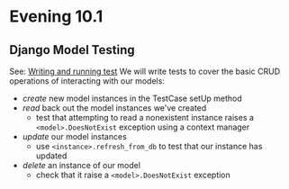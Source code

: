 # Evening 10.1

## Django Model Testing
See: [Writing and running test](https://docs.djangoproject.com/en/1.9/topics/testing/overview/)
We will write tests to cover the basic CRUD operations of interacting with our models:
* *create* new model instances in the TestCase setUp method
* *read* back out the model instances we've created
  * test that attempting to read a nonexistent instance raises a `<model>.DoesNotExist` exception using a context manager
* *update* our model instances
  * use `<instance>.refresh_from_db` to test that our instance has updated
* *delete* an instance of our model
  * check that it raise a `<model>.DoesNotExist` exception
